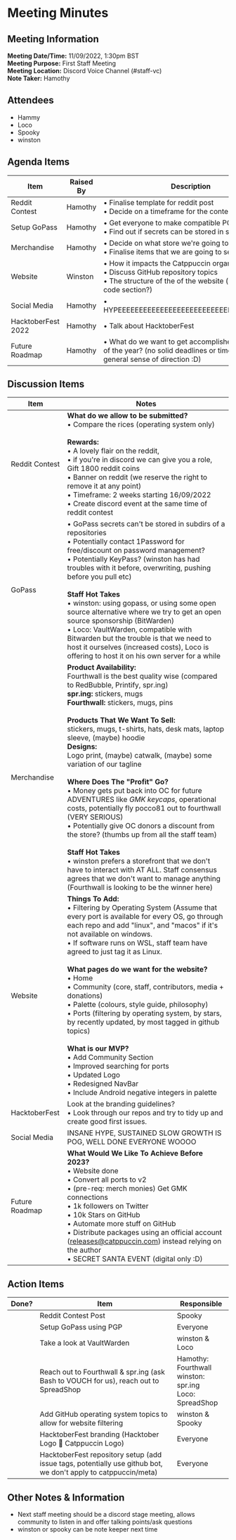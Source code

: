 # Meeting Minutes

## Meeting Information

**Meeting Date/Time:** 11/09/2022, 1:30pm BST  
**Meeting Purpose:** First Staff Meeting  
**Meeting Location:** Discord Voice Channel (#staff-vc)  
**Note Taker:** Hamothy  

## Attendees

- Hammy
- Loco
- Spooky
- winston

## Agenda Items

| Item               | Raised By | Description                                                                                                                                              |
|--------------------|-----------|----------------------------------------------------------------------------------------------------------------------------------------------------------|
| Reddit Contest     | Hamothy   | • Finalise template for reddit post <br>• Decide on a timeframe for the contest                                                                          |
| Setup GoPass       | Hamothy   | • Get everyone to make compatible PGP keys <br>• Find out if secrets can be stored in sub-directories                                                    |
| Merchandise        | Hamothy   | • Decide on what store we're going to use <br>• Finalise items that we are going to sell                                                                 |
| Website            | Winston   | • How it impacts the Catppuccin organisation <br>• Discuss GitHub repository topics <br>• The structure of the of the website (community? code section?) |
| Social Media       | Hamothy   | • HYPEEEEEEEEEEEEEEEEEEEEEEEEEEEEEEEEEEEEEE                                                                                                              |
| HacktoberFest 2022 | Hamothy   | • Talk about HacktoberFest                                                                                                                               |
| Future Roadmap     | Hamothy   | • What do we want to get accomplished by the end of the year? (no solid deadlines or timelines but a general sense of direction :D)                      |

## Discussion Items

| Item           | Notes                                                                                                                                                                                                                                                                                                                                                                                                                                                                                                                                                                                                                                                                                                                                                                                                                                                                                                                                |
|----------------|--------------------------------------------------------------------------------------------------------------------------------------------------------------------------------------------------------------------------------------------------------------------------------------------------------------------------------------------------------------------------------------------------------------------------------------------------------------------------------------------------------------------------------------------------------------------------------------------------------------------------------------------------------------------------------------------------------------------------------------------------------------------------------------------------------------------------------------------------------------------------------------------------------------------------------------|
| Reddit Contest | **What do we allow to be submitted?** <br>• Compare the rices (operating system only) <br><br> **Rewards:** <br>• A lovely flair on the reddit, <br>• if you're in discord we can give you a role, Gift 1800 reddit coins <br>• Banner on reddit (we reserve the right to remove it at any point) <br>• Timeframe: 2 weeks starting 16/09/2022 <br>• Create discord event at the same time of reddit contest                                                                                                                                                                                                                                                                                                                                                                                                                                                                                                                         |
| GoPass         | • GoPass secrets can't be stored in subdirs of a repositories <br>• Potentially contact 1Password for free/discount on password management? <br>• Potentially KeyPass? (winston has had troubles with it before, overwriting, pushing before you pull etc) <br><br> **Staff Hot Takes** <br>• winston: using gopass, or using some open source alternative where we try to get an open source sponsorship (BitWarden) <br>• Loco: VaultWarden, compatible with Bitwarden but the trouble is that we need to host it ourselves (increased costs), Loco is offering to host it on his own server for a while                                                                                                                                                                                                                                                                                                                           |
| Merchandise    | **Product Availability:** <br> Fourthwall is the best quality wise (compared to RedBubble, Printify, spr.ing) <br> **spr.ing:** stickers, mugs <br> **Fourthwall:** stickers, mugs, pins <br><br> **Products That We Want To Sell:** <br> stickers, mugs, t-shirts, hats, desk mats, laptop sleeve, (maybe) hoodie <br> **Designs:** <br> Logo print, (maybe) catwalk, (maybe) some variation of our tagline <br><br> **Where Does The "Profit" Go?** <br>• Money gets put back into OC for future ADVENTURES like _GMK keycaps_, operational costs, potentially fly pocco81 out to fourthwall (VERY SERIOUS) <br>• Potentially give OC donors a discount from the store? (thumbs up from all the staff team) <br><br> **Staff Hot Takes** <br>• winston prefers a storefront that we don't have to interact with AT ALL. Staff consensus agrees that we don't want to manage anything (Fourthwall is looking to be the winner here) |
| Website        | **Things To Add:** <br>• Filtering by Operating System (Assume that every port is available for every OS, go through each repo and add "linux", and "macos" if it's not available on windows. <br>• If software runs on WSL, staff team have agreed to just tag it as Linux. <br><br> **What pages do we want for the website?** <br>• Home <br>• Community (core, staff, contributors, media + donations) <br>• Palette (colours, style guide, philosophy) <br>• Ports (filtering by operating system, by stars, by recently updated, by most tagged in github topics) <br><br> **What is our MVP?** <br>• Add Community Section <br>• Improved searching for ports <br>• Updated Logo <br>• Redesigned NavBar <br>• Include Android negative integers in palette                                                                                                                                                                   |
| HacktoberFest  | Look at the branding guidelines? <br>• Look through our repos and try to tidy up and create good first issues.                                                                                                                                                                                                                                                                                                                                                                                                                                                                                                                                                                                                                                                                                                                                                                                                                       |
| Social Media   | INSANE HYPE, SUSTAINED SLOW GROWTH IS POG, WELL DONE EVERYONE WOOOO                                                                                                                                                                                                                                                                                                                                                                                                                                                                                                                                                                                                                                                                                                                                                                                                                                                                  |
| Future Roadmap | **What Would We Like To Achieve Before 2023?** <br>• Website done <br>• Convert all ports to v2 <br>• (pre-req: merch monies) Get GMK connections <br>• 1k followers on Twitter <br>• 10k Stars on GitHub <br>• Automate more stuff on GitHub <br>• Distribute packages using an official account (releases@catppuccin.com) instead relying on the author <br>• SECRET SANTA EVENT (digital only :D)                                                                                                                                                                                                                                                                                                                                                                                                                                                                                                                                 |

## Action Items

| Done? | Item                                                                                                           | Responsible                                                     |
|-------|----------------------------------------------------------------------------------------------------------------|-----------------------------------------------------------------|
|       | Reddit Contest Post                                                                                            | Spooky                                                          |
|       | Setup GoPass using PGP                                                                                         | Everyone                                                        |
|       | Take a look at VaultWarden                                                                                     | winston & Loco                                                  |
|       | Reach out to Fourthwall & spr.ing (ask Bash to VOUCH for us), reach out to SpreadShop                          | Hamothy: Fourthwall <br> winston: spr.ing <br> Loco: SpreadShop | 
|       | Add GitHub operating system topics to allow for website filtering                                              | winston & Spooky                                                |
|       | HacktoberFest branding (Hacktober Logo 🤝 Catppuccin Logo)                                                     | Everyone                                                        |
|       | HacktoberFest repository setup (add issue tags, potentially use github bot, we don't apply to catppuccin/meta) | Everyone                                                        |

## Other Notes & Information

- Next staff meeting should be a discord stage meeting, allows community to listen in and offer talking points/ask questions
- winston or spooky can be note keeper next time